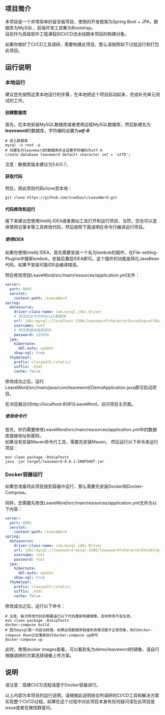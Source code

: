## 项目简介
本项目是一个非常简单的留言板项目，使用的开发框架为Spring Boot + JPA，数据库为MySQL，前端开发工具集为Bootstrap。  
目前作为高级软件工程课程的CI/CD流水线期末项目的构建对象。  

如果你做好了CI/CD工具调研，需要构建此项目，那么请按照如下过程运行和打包此项目。

## 运行说明
### 本地运行
建议您先按照这里本地运行的步骤，在本地把这个项目启动起来，完成补充单元测试的工作。
#### 创建数据库
首先，在本地安装MySQL数据库或者使用远程MySQL数据库，然后新建名为***leaveword***的数据库，字符编码设置为***utf-8***:
```shell
# 进入数据库
mysql -u root -p
# 创建名为leaveword的数据库并且设置字符编码为utf-8
create database leaveword default character set = 'utf8';
```
注意：数据库版本建议为5.6/5.7。

#### 获取代码
然后，把此项目代码clone至本地：
```shell
git clone https://github.com/IcedSoul/LeaveWord.git
```
#### 代码修改和运行
接下来建议您使用Intellij IDEA或者类似工具打开和运行项目，当然，您也可以选择使用记事本等工具修改代码，然后按照下面说明在命令行编译运行项目。

##### 使用IDEA
如果你使用Intellij IDEA，首先需要安装一个名为lombok的插件，在File-setting-Plugins中搜索lombok，安装后重启IDEA即可。这个插件的功能是简化JavaBean代码，如果不安装可能IDE会编译错误。  

然后修改项目LeaveWord/src/main/resources/application.yml文件：
```yml
server:
  port: 8081
  servlet:
    context-path: /LeaveWord
spring:
  datasource:
    driver-class-name: com.mysql.jdbc.Driver
    # 修改此处为你的mysql数据库
    url: jdbc:mysql://localhost:3306/leaveword?characterEncoding=utf8&useSSL=false
    username: root
    # 修改数据库链接密码
    password: 123456
  jpa:
    hibernate:
      ddl-auto: update
    show-sql: true
  thymeleaf:
    prefix: classpath:/static/
    suffix: .html
    cache: false
```

修改成功之后，运行LeaveWord/src/main/java/com/leaveword/DemoApplication.java即可启动项目。

在浏览器访问http://localhost:8081/LeaveWord，访问项目主页面。

##### 使用命令行
首先，你仍需要修改LeaveWord/src/main/resources/application.yml中的数据库链接地址和密码。  
如果没有安装Maven命令行工具，需要先安装Maven。
然后运行以下命令来运行项目：
```shell
mvn clean package -DskipTests
java -jar target/leaveword-0.0.1-SNAPSHOT.jar
```

### Docker容器运行

如果您准备将此项目放到容器中运行，那么需要先安装Docker和Docker-Compose。

同样，您需要先修改LeaveWord/src/main/resources/application.yml文件为以下内容：

```yaml
server:
  port: 8081
  servlet:
    context-path: /LeaveWord
spring:
  datasource:
    driver-class-name: com.mysql.jdbc.Driver
    url: jdbc:mysql://leaveword-mysql:3306/leaveword?characterEncoding=utf8&useSSL=false
    username: root
    password: root
  jpa:
    hibernate:
      ddl-auto: update
    show-sql: true
  thymeleaf:
    prefix: classpath:/static/
    suffix: .html
    cache: false
```

修改成功之后，运行以下命令：

```shell
# 注意，每次修改代码后都要运行以下代码重新构建镜像，否则修改不会生效。
mvn clean package -DskipTests
docker-compose build
# 因为mysql第一次启动较慢，如果出现数据库链接失败情况属于正常现象，执行docker-compose down之后重新执行docker-compose up即可
docker-compose up
```

此时，使用docker images查看，可以看到名为demo/leaveword的镜像，请自行根据调研的方案选择镜像上传方案。

## 说明

请注意：搭建CI/CD流程请基于Docker容器进行。

以上内容为本项目的运行说明，请根据此说明结合所调研的CI/CD工具和解决方案实现整个CI/CD过程，如果在这个过程中对此项目本身有任何疑问请在此项目提issue或者在微信群提问。